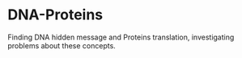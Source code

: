 # DNA-Proteins
Finding DNA hidden message and Proteins translation, investigating problems about these concepts.
